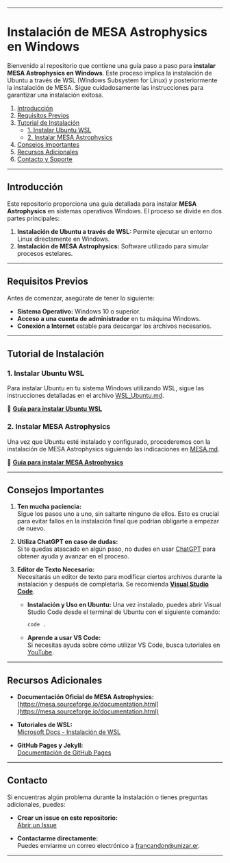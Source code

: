 
---

# Instalación de MESA Astrophysics en Windows

Bienvenido al repositorio que contiene una guía paso a paso para **instalar MESA Astrophysics en Windows**. Este proceso implica la instalación de Ubuntu a través de WSL (Windows Subsystem for Linux) y posteriormente la instalación de MESA. Sigue cuidadosamente las instrucciones para garantizar una instalación exitosa.

1. [Introducción](#introducción)
2. [Requisitos Previos](#requisitos-previos)
3. [Tutorial de Instalación](#tutorial-de-instalación)
    - [1. Instalar Ubuntu WSL](#1-instalar-ubuntu-wsl)
    - [2. Instalar MESA Astrophysics](#2-instalar-mesa-astrophysics)
4. [Consejos Importantes](#consejos-importantes)
5. [Recursos Adicionales](#recursos-adicionales)
6. [Contacto y Soporte](#contacto-y-soporte)

---

## Introducción

Este repositorio proporciona una guía detallada para instalar **MESA Astrophysics** en sistemas operativos Windows. El proceso se divide en dos partes principales:

1. **Instalación de Ubuntu a través de WSL:** Permite ejecutar un entorno Linux directamente en Windows.
2. **Instalación de MESA Astrophysics:** Software utilizado para simular procesos estelares.

---

## Requisitos Previos

Antes de comenzar, asegúrate de tener lo siguiente:

- **Sistema Operativo:** Windows 10 o superior.
- **Acceso a una cuenta de administrador** en tu máquina Windows.
- **Conexión a Internet** estable para descargar los archivos necesarios.

---

## Tutorial de Instalación

### 1. Instalar Ubuntu WSL

Para instalar Ubuntu en tu sistema Windows utilizando WSL, sigue las instrucciones detalladas en el archivo [WSL_Ubuntu.md](WSL_Ubuntu.md).

🔗 **[Guía para instalar Ubuntu WSL](WSL_Ubuntu.md)**

### 2. Instalar MESA Astrophysics

Una vez que Ubuntu esté instalado y configurado, procederemos con la instalación de MESA Astrophysics siguiendo las indicaciones en [MESA.md](MESA.md).

🔗 **[Guía para instalar MESA Astrophysics](MESA.md)**

---

## Consejos Importantes

1. **Ten mucha paciencia:**  
   Sigue los pasos uno a uno, sin saltarte ninguno de ellos. Esto es crucial para evitar fallos en la instalación final que podrían obligarte a empezar de nuevo.

2. **Utiliza ChatGPT en caso de dudas:**  
   Si te quedas atascado en algún paso, no dudes en usar [ChatGPT](https://chat.openai.com/) para obtener ayuda y avanzar en el proceso.

3. **Editor de Texto Necesario:**  
   Necesitarás un editor de texto para modificar ciertos archivos durante la instalación y después de completarla. Se recomienda **[Visual Studio Code](https://code.visualstudio.com/download)**.

   - **Instalación y Uso en Ubuntu:**
     Una vez instalado, puedes abrir Visual Studio Code desde el terminal de Ubuntu con el siguiente comando:

     ```bash
     code .
     ```

   - **Aprende a usar VS Code:**  
     Si necesitas ayuda sobre cómo utilizar VS Code, busca tutoriales en [YouTube](https://www.youtube.com/watch?v=CxF3ykWP1H4).

---

##  Recursos Adicionales

- **Documentación Oficial de MESA Astrophysics:**  
  [https://mesa.sourceforge.io/documentation.html](https://mesa.sourceforge.io/documentation.html)

- **Tutoriales de WSL:**  
  [Microsoft Docs - Instalación de WSL](https://docs.microsoft.com/es-es/windows/wsl/install)

- **GitHub Pages y Jekyll:**  
  [Documentación de GitHub Pages](https://docs.github.com/es/pages)

---

## Contacto

Si encuentras algún problema durante la instalación o tienes preguntas adicionales, puedes:

- **Crear un issue en este repositorio:**  
  [Abrir un Issue](https://github.com/francandon/Windows-MESA-Installation/issues)

- **Contactarme directamente:**  
  Puedes enviarme un correo electrónico a [francandon@unizar.er](mailto:francandon@unizar.es).

---

